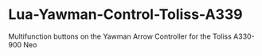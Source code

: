 # Lua-Yawman-Control-Toliss-A339
Multifunction buttons on the Yawman Arrow Controller for the Toliss A330-900 Neo
